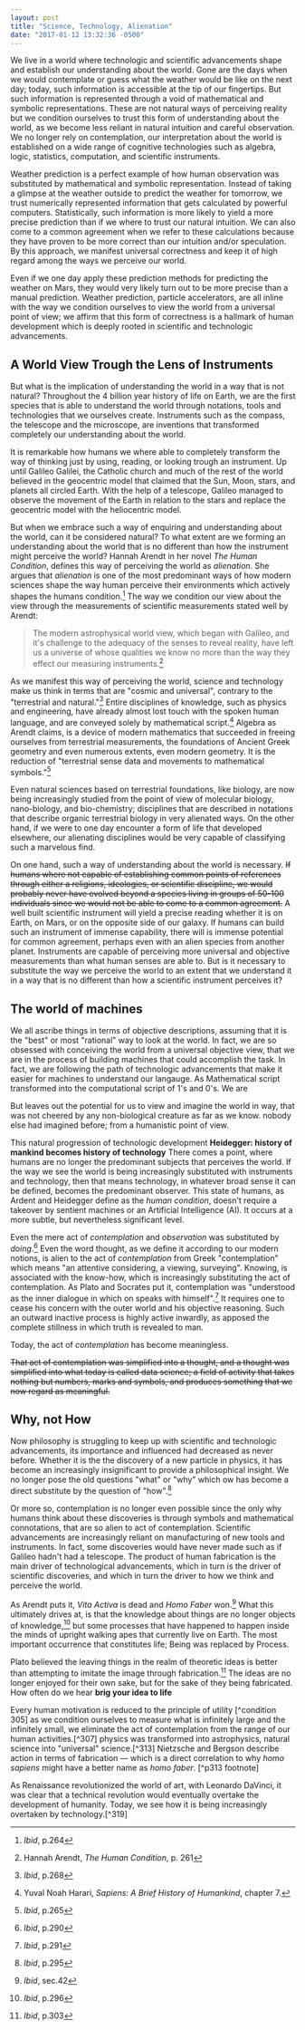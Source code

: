```yaml
---
layout: post
title: "Science, Technology, Alienation"
date: "2017-01-12 13:32:36 -0500"
---
```


We live in a world where technologic and scientific advancements shape and establish our understanding about the world. Gone are the days when we would contemplate or guess what the weather would be like on the next day; today, such information is accessible at the tip of our fingertips. But such information is represented through a void of mathematical and symbolic representations. These are not natural ways of perceiving reality but we condition ourselves to trust this form of understanding about the world, as we become less reliant in natural intuition and careful observation. We no longer rely on contemplation, our interpretation about the world is established on a wide range of cognitive technologies such as algebra, logic, statistics, computation, and scientific instruments.

Weather prediction is a perfect example of how human observation was substituted by mathematical and symbolic representation. Instead of taking a glimpse at the weather outside to predict the weather for tomorrow, we trust numerically represented information that gets calculated by powerful computers. Statistically, such information is more likely to yield a more precise prediction than if we where to trust our natural intuition. We can also come to a common agreement when we refer to these calculations because they have proven to be more correct than our intuition and/or speculation. By this approach, we manifest universal correctness and keep it of high regard among the ways we perceive our world.

Even if we one day apply these prediction methods for predicting the weather on Mars, they would very likely turn out to be more precise than a manual prediction. Weather prediction, particle accelerators, are all inline with the way we condition ourselves to view the world from a universal point of view; we affirm that this form of correctness is a hallmark of human development which is deeply rooted in scientific and technologic advancements.

## A World View Trough the Lens of Instruments

But what is the implication of understanding the world in a way that is not natural? Throughout the 4 billion year history of life on Earth, we are the first species that is able to understand the world through notations, tools and technologies that we ourselves create. Instruments such as the compass, the telescope and the microscope, are inventions that transformed completely our understanding about the world.

It is remarkable how humans we where able to completely transform the way of thinking just by using, reading, or looking trough an instrument. Up until Galileo Galilei, the Catholic church and much of the rest of the world believed in the geocentric model that claimed that the Sun, Moon, stars, and planets all circled Earth. With the help of a telescope, Galileo managed to observe the movement of the Earth in relation to the stars and replace the geocentric model with the heliocentric model.

But when we embrace such a way of enquiring and understanding about the world, can it be considered natural? To what extent are we forming an understanding about the world that is no different than how the instrument might perceive the world? Hannah Arendt in her novel *The Human Condition*, defines this way of perceiving the world as *alienation*. She argues that *alienation* is one of the most predominant ways of how modern sciences shape the way human perceive their environments which actively shapes the humans condition.[^c2f10daf] The way we condition our view about the view through the measurements of scientific measurements stated well by Arendt:

> The modern astrophysical world view, which began with Galileo, and it's challenge to the adequacy of the senses to reveal reality, have left us a universe of whose qualities we know no more than the way they effect our measuring instruments.[^10db5f0c]

As we manifest this way of perceiving the world, science and technology make us think in terms that are "cosmic and universal", contrary to the "terrestrial and natural."[^d2c33aab] Entire disciplines of knowledge, such as physics and engineering, have already almost lost touch with the spoken human language, and are conveyed solely by mathematical script.[^10db5f1c] Algebra as Arendt claims, is a device of modern mathematics that succeeded in freeing ourselves from terrestrial measurements, the foundations of Ancient Greek geometry and even numerous extents, even modern geometry. It is the reduction of "terrestrial sense data and movements to mathematical symbols."[^244cba7e]


Even natural sciences based on terrestrial foundations, like biology, are now being increasingly studied from the point of view of molecular biology, nano-biology, and bio-chemistry; disciplines that are described in notations  that describe organic terrestrial biology in very alienated ways. On the other hand, if we were to one day encounter a form of life that developed elsewhere, our alienating disciplines would be very capable of classifying such a marvelous find.

On one hand, such a way of understanding about the world is necessary. ~~If humans where not capable of establishing common points of references through either a religions, ideologies, or scientific discipline, we would probably never have evolved beyond a species living in groups of 50-100 individuals since we would not be able to come to a common agreement.~~ A well built scientific instrument will yield a precise reading whether it is on Earth, on Mars, or on the opposite side of our galaxy. If humans can build such an instrument of immense capability, there will is immense potential for common agreement, perhaps even with an alien species from another planet. Instruments are capable of perceiving more universal and objective measurements than what human senses are able to. But is it necessary to substitute the way we perceive the world to an extent that we understand it in a way that is no different than how a scientific instrument perceives it?

## The world of machines

We all ascribe things in terms of objective descriptions, assuming that it is the "best" or most "rational" way to look at the world. In fact, we are so obsessed with conceiving the world from a universal objective view, that we are in the process of building machines that could accomplish the task. In fact, we are following the path of technologic advancements that make it easier for machines to understand our langauge. As Mathematical script transformed into the computational script of 1's and 0's. We are

But leaves out the potential for us to view and imagine the world in way, that was not cheered by any non-biological creature as far as we know. nobody else had imagined before; from a humanistic point of view.

This natural progression of technologic development
**Heidegger: history of mankind becomes history of technology** There comes a point, where humans are no longer the predominant subjects that perceives the world. If the way we see the world is being increasingly substituted with instruments and technology, then that means technology, in whatever broad sense it can be defined, becomes the predominant observer. This state of humans, as Ardent and Heidegger define as the *human condition*, doesn't require a takeover by sentient machines or an Artificial Intelligence (AI). It occurs at a more subtle, but nevertheless significant level.

Even the mere act of *contemplation* and *observation* was substituted by *doing*.[^bad2a1b8] Even the word thought, as we define it according to our modern notions, is alien to the act of *contemplation* from Greek "contemplation" which means "an attentive considering, a viewing, surveying". Knowing, is associated with the know-how, which is increasingly substituting the act of contemplation. As Plato and Socrates put it, contemplation was "understood as the inner dialogue in which on speaks with himself".[^4bd4172f] It requires one to cease his concern with the outer world and his objective reasoning. Such an outward inactive process is highly active inwardly, as apposed the complete stillness in which truth is revealed to man.

Today, the act of *contemplation* has become meaningless.

~~That act of contemplation was simplified into a thought, and a thought was simplified into what today is called data science; a field of activity that takes nothing but numbers, marks and symbols, and produces something that we now regard as meaningful.~~

## Why, not How

Now philosophy is struggling to keep up with scientific and technologic advancements, its importance and influenced had decreased as never before. Whether it is the the discovery of a new particle in physics, it has become an increasingly insignificant to provide a philosophical insight. We no longer pose the old questions "what" or "why" which  ow has become a direct substitute by the question of "how".[^b83ed4e9]

Or more so, contemplation is no longer  even possible since the only why humans think about these discoveries is through symbols and mathematical connotations, that are so alien to act of contemplation. Scientific advancements are increasingly reliant on manufacturing of new tools and instruments. In fact, some discoveries would have never made such as if Galileo hadn't had a telescope. The product of human fabrication is the main driver of technological advancements, which in turn is the driver of scientific discoveries, and which in turn the driver to how we think and perceive the world.

As Arendt puts it, *Vita Activa* is dead and *Homo Faber* won.[^9b452d98] What this ultimately drives at, is that the knowledge about things are no longer objects of knowledge,[^8fc48ca7] but some processes that have happened to happen inside the minds of upright walking apes that currently live on Earth. The most important occurrence that constitutes life; Being was replaced by Process.

Plato believed the leaving things in the realm of theoretic ideas is better than attempting to imitate the image through fabrication.[^e0976831] The ideas are no longer enjoyed for their own sake, but for the sake of they being fabricated. How often do we hear **brig your idea to life**

Every human motivation is reduced to the principle of utility [^condition 305] as we condition ourselves to measure what is infinitely large and the infinitely small, we eliminate the act of contemplation from the range of our human activities.[^307] physics was transformed into astrophysics, natural science into "universal" science.[^313] Nietzsche and Bergson describe action in terms of fabrication — which is a direct correlation to why *homo sapiens* might have a better name as *homo faber*. [^p313 footnote]

As Renaissance revolutionized the world of art, with Leonardo DaVinci, it was clear that a technical revolution would eventually overtake the development of humanity. Today, we see how it is being increasingly overtaken by technology.[^319]

[^10db5f0c]: Hannah Arendt, *The Human Condition*, p. 261
[^d2c33aab]: *Ibid*, p.268
[^c2f10daf]: *Ibid*, p.264
[^244cba7e]: *Ibid*, p.265
[^4bd4172f]: *Ibid*, p.291
[^bad2a1b8]: *Ibid*, p.290
[^b83ed4e9]: *Ibid*, p.295
[^8fc48ca7]: *Ibid*, p.296
[^9b452d98]: *Ibid*, sec.42
[^e0976831]: *Ibid*, p.303
[^10db5f1c]: Yuval Noah Harari, *Sapiens: A Brief History of Humankind*, chapter 7.
